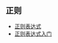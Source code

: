 ## 正则

- [正则表达式](https://math.ecnu.edu.cn/~jypan/Teaching/Linux/Linux08/lect07p_rexp.pdf)
- [正则表达式入门](https://houxiaoxuan.top/2021/02/05/%E6%AD%A3%E5%88%99%E8%A1%A8%E8%BE%BE%E5%BC%8F/)
